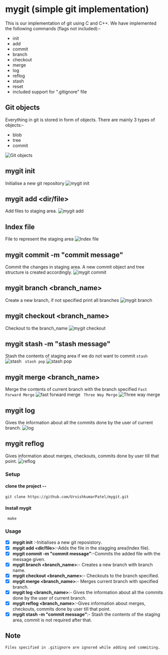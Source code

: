# **mygit** (simple git implementation)

This is our implementation of git using C and C++. 
We have implemented the following commands (flags not included):-

- init
- add
- commit
- branch
- checkout
- merge
- log
- reflog
- stash
- reset
- included support for ".gitignore" file

## Git objects
Everything in git is stored in form of objects.
There are mainly 3 types of objects:-

- blob
- tree
- commit

![Git objects](img/0005.jpg "Git objects")

## **mygit** init
Initialise a new git repository 
![mygit init](img/0007.jpg "mygit init")

## **mygit** add <dir/file>
Add files to staging area.
![mygit add](img/0008.jpg "mygit add")

## Index file
File to represent the staging area
![Index file](img/0009.jpg "Index file")

## **mygit** commit -m "commit message"
Commit the changes in staging area. A new commit object and tree structure is created accordingly.
![mygit commit](img/0012.jpg "mygit commit")

## **mygit** branch <branch_name>
Create a new branch, if not specified print all branches
![mygit branch](img/0014.jpg "mygit branch")
## **mygit** checkout <branch_name>
Checkout to the branch_name
![mygit checkout](img/0016.jpg "mygit commit")
## **mygit** stash -m "stash message"
Stash the contents of staging area if we do not want to commit
``` stash ```
![stash](img/0018.jpg "stash")
``` stash pop```
![stash pop](img/0019.jpg "stash pop")

## **mygit** merge <branch_name>
Merge the contents of current branch with the branch specified
```Fast Forward Merge```
![fast forward merge](img/0021.jpg "fast forward merge")
``` Three Way Merge```
![Three way merge](img/0023.jpg "Three way merge")
## **mygit** log 
Gives the information about all the commits done by the user of current branch.
![log](img/0025.jpg "log")
## **mygit** reflog
Gives information about merges, checkouts, commits done by user till that point.
![reflog](img/0026.jpg "reflog")


### Setup
#### clone the project --
```
git clone https://github.com/UrvishkumarPatel/mygit.git
```
#### Install **mygit** 
```
 make
```


### Usage

-  [x] **mygit init** :-Initialises a new git reposistory.
-  [x] **mygit add <dir/file>**:-Adds the file in the stagging area(Index file).
-  [x] **mygit commit -m "commit message"**:-Commits the added file with the message given.
-  [x] **mygit branch <branch_name>**:- Creates a new branch with branch name.
-  [x] **mygit checkout <branch_name>**:- Checkouts to the branch specified.
-  [x] **mygit merge <branch_name>**:- Merges current branch with specified branch.
-  [x] **mygit log <branch_name>**:- Gives the information about all the commits done by the user of current branch.
-  [x] **mygit reflog <branch_name>**:-Gives information about merges, checkouts, commits done by user till that point.
-  [x] **mygit stash -m "commit message"**:- Stash the contents of the staging area, commit is not required after that.

## Note
```
Files specified in .gitignore are ignored while adding and commiting.
```

